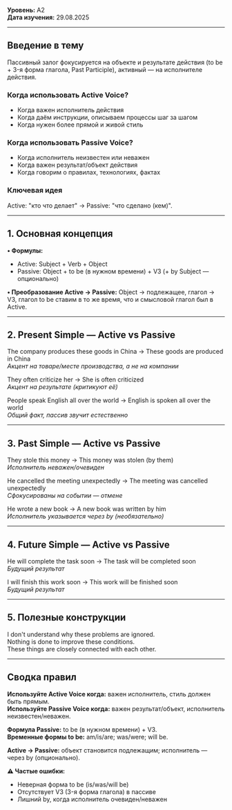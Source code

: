 **Уровень:** A2  
**Дата изучения:** 29.08.2025  

---

## Введение в тему
Пассивный залог фокусируется на объекте и результате действия (to be + 3-я форма глагола, Past Participle), активный — на исполнителе действия.

### Когда использовать Active Voice?
- Когда важен исполнитель действия
- Когда даём инструкции, описываем процессы шаг за шагом
- Когда нужен более прямой и живой стиль

### Когда использовать Passive Voice?
- Когда исполнитель неизвестен или неважен
- Когда важен результат/объект действия
- Когда говорим о правилах, технологиях, фактах

### Ключевая идея
Active: "кто что делает" → Passive: "что сделано (кем)".

---

## 1. Основная концепция

**• Формулы:**
- Active: Subject + Verb + Object
- Passive: Object + to be (в нужном времени) + V3 (+ by Subject — опционально)

**• Преобразование Active → Passive:**
Object → подлежащее, глагол → V3, глагол to be ставим в то же время, что и смысловой глагол был в Active.

---

## 2. Present Simple — Active vs Passive

The company produces these goods in China → These goods are produced in China  
*Акцент на товаре/месте производства, а не на компании*

They often criticize her → She is often criticized  
*Акцент на результате (критикуют её)*

People speak English all over the world → English is spoken all over the world  
*Общий факт, пассив звучит естественно*

---

## 3. Past Simple — Active vs Passive

They stole this money → This money was stolen (by them)  
*Исполнитель неважен/очевиден*

He cancelled the meeting unexpectedly → The meeting was cancelled unexpectedly  
*Сфокусированы на событии — отмене*

He wrote a new book → A new book was written by him  
*Исполнитель указывается через by (необязательно)*

---

## 4. Future Simple — Active vs Passive

He will complete the task soon → The task will be completed soon  
*Будущий результат*

I will finish this work soon → This work will be finished soon  
*Будущий результат*

---

## 5. Полезные конструкции

I don't understand why these problems are ignored.  
Nothing is done to improve these conditions.  
These things are closely connected with each other.

---

## Сводка правил

**Используйте Active Voice когда:** важен исполнитель, стиль должен быть прямым.  
**Используйте Passive Voice когда:** важен результат/объект, исполнитель неизвестен/неважен.

**Формула Passive:** to be (в нужном времени) + V3.  
**Временные формы to be:** am/is/are; was/were; will be.

**Active → Passive:** объект становится подлежащим; исполнитель — через by (опционально).

**⚠ Частые ошибки:**
- Неверная форма to be (is/was/will be)
- Отсутствует V3 (3-я форма глагола) в пассиве
- Лишний by, когда исполнитель очевиден/неважен

